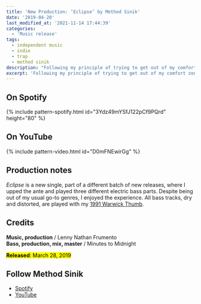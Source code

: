 ```yaml
---
title: 'New Production: ‘Eclipse’ by Method Sinik'
date: '2019-04-20'
last_modified_at: '2021-11-14 17:44:39'
categories:
  - 'Music release'
tags:
  - independent music
  - indie
  - trap
  - method sinik
description: "Following my principle of trying to get out of my comfort zone, I helped the promising young artist Method Sinik with the production of his recent EP."
excerpt: 'Following my principle of trying to get out of my comfort zone, I helped the promising young artist Method Sinik with the production of his recent EP.'
---
```

## On Spotify

{% include pattern-spotify.html id="3Ydz49mYSfJ122pCf9PQrd" height="80" %}

## On YouTube

{% include pattern-video.html id="D0mFNEwirGg" %}

## Production notes

_Eclipse_ is a new single, part of a different batch of new releases, where I upped the ante and played three different electric bass parts. Despite being out of my usual go-to genres, I enjoyed the experience. All bass tracks, dry and distorted, are played with my [1991 Warwick Thumb](/uses/).

## Credits

**Music, production** / Lenny Nathan Frumento  
**Bass, production, mix, master** / Minutes to Midnight  

<p class="detached"><mark class="m2m-highlight small"><strong>Released</strong>: March 28, 2019</mark></p>

## Follow Method Sinik

* [Spotify](https://open.spotify.com/artist/2QVckmsvX8VWle4FU2xbKo)
* [YouTube](https://www.youtube.com/channel/UCLDl0augblU14OXs7mzBFDg)
